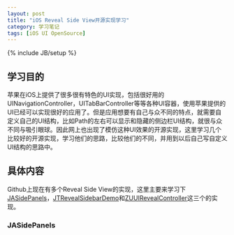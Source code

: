 ```yaml
---
layout: post
title: "iOS Reveal Side View开源实现学习"
category: 学习笔记
tags: [iOS UI OpenSource]
---
```

{% include JB/setup %}

## 学习目的
苹果在iOS上提供了很多很有特色的UI实现，包括很好用的UINavigationController，UITabBarController等等各种UI容器，使用苹果提供的UI已经可以实现很好的应用了。但是应用想要有自己与众不同的特点，就需要自定义自己的UI结构，比如Path的左右可以显示和隐藏的侧边栏UI结构，就很与众不同与吸引眼球。因此网上也出现了模仿这种UI效果的开源实现，这里学习几个比较好的开源实现，学习他们的思路，比较他们的不同，并用到以后自己写自定义UI结构的思路中。
## 具体内容
Github上现在有多个Reveal Side View的实现，这里主要来学习下[JASidePanels](https://github.com/gotosleep/JASidePanels/tree/)，[JTRevealSidebarDemo](https://github.com/mystcolor/JTRevealSidebarDemo)和[ZUUIRevealController](https://github.com/pkluz/ZUUIRevealController)这三个的实现。
### JASidePanels
